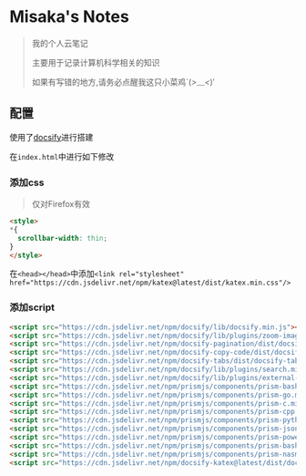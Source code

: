 # Misaka's Notes

>我的个人云笔记
>
>主要用于记录计算机科学相关的知识
>
>如果有写错的地方,请务必点醒我这只小菜鸡`(*>﹏<*)′

## 配置

使用了[docsify](https://docsify.js.org/#/zh-cn/)进行搭建

在`index.html`中进行如下修改

### 添加css

>仅对Firefox有效

```html
<style>
*{
  scrollbar-width: thin;
}
</style>
```

在`<head></head>`中添加`<link rel="stylesheet" href="https://cdn.jsdelivr.net/npm/katex@latest/dist/katex.min.css"/>`

### 添加script

``` html
<script src="https://cdn.jsdelivr.net/npm/docsify/lib/docsify.min.js"></script>
<script src="https://cdn.jsdelivr.net/npm/docsify/lib/plugins/zoom-image.min.js"></script>
<script src="https://cdn.jsdelivr.net/npm/docsify-pagination/dist/docsify-pagination.min.js"></script>
<script src="https://cdn.jsdelivr.net/npm/docsify-copy-code/dist/docsify-copy-code.min.js"></script>
<script src="https://cdn.jsdelivr.net/npm/docsify-tabs/dist/docsify-tabs.min.js"></script>
<script src="https://cdn.jsdelivr.net/npm/docsify/lib/plugins/search.min.js"></script>
<script src="https://cdn.jsdelivr.net/npm/docsify/lib/plugins/external-script.min.js"></script>
<script src="https://cdn.jsdelivr.net/npm/prismjs/components/prism-bash.min.js"></script>
<script src="https://cdn.jsdelivr.net/npm/prismjs/components/prism-go.min.js"></script>
<script src="https://cdn.jsdelivr.net/npm/prismjs/components/prism-c.min.js"></script>
<script src="https://cdn.jsdelivr.net/npm/prismjs/components/prism-cpp.min.js"></script>
<script src="https://cdn.jsdelivr.net/npm/prismjs/components/prism-python.min.js"></script>
<script src="https://cdn.jsdelivr.net/npm/prismjs/components/prism-json.min.js"></script>
<script src="https://cdn.jsdelivr.net/npm/prismjs/components/prism-powershell.min.js"></script>
<script src="https://cdn.jsdelivr.net/npm/prismjs/components/prism-bash.min.js"></script>
<script src="https://cdn.jsdelivr.net/npm/prismjs/components/prism-nasm.min.js"></script>
<script src="https://cdn.jsdelivr.net/npm/docsify-katex@latest/dist/docsify-katex.js"></script>
```